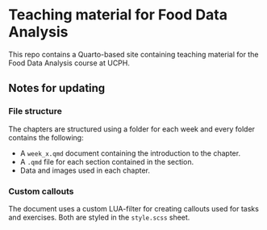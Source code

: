 # Teaching material for Food Data Analysis
This repo contains a Quarto-based site containing teaching material for the Food Data Analysis course at UCPH.

## Notes for updating 

### File structure
The chapters are structured using a folder for each week and every folder contains the following:

- A `week_x.qmd` document containing the introduction to the chapter.
- A `.qmd` file for each section contained in the section.
- Data and images used in each chapter.

### Custom callouts
The document uses a custom LUA-filter for creating callouts used for tasks and exercises. Both are styled in the `style.scss` sheet.
